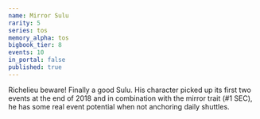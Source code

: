 ```yaml
---
name: Mirror Sulu
rarity: 5
series: tos
memory_alpha: tos
bigbook_tier: 8
events: 10
in_portal: false
published: true
---
```


Richelieu beware! Finally a good Sulu. His character picked up its first two events at the end of 2018 and in combination with the mirror trait (#1 SEC), he has some real event potential when not anchoring daily shuttles.
